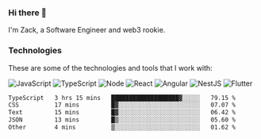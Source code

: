 ### Hi there 👋
I'm Zack, a Software Engineer and web3 rookie.

### Technologies
These are some of the technologies and tools that I work with:

![JavaScript](https://img.shields.io/badge/JavaScript-323330.svg?logo=javascript&logoColor=F7DF1E) 
![TypeScript](https://img.shields.io/badge/TypeScript-007ACC.svg?logo=typescript&logoColor=white) 
![Node](https://img.shields.io/badge/Node.js-43853D.svg?logo=node.js&logoColor=white)
![React](https://img.shields.io/badge/React-20232a.svg?logo=react&logoColor=61DAFB) 
![Angular](https://img.shields.io/badge/Angular-E23237.svg?logo=angularjs&logoColor=white)
![NestJS](https://img.shields.io/badge/NestJS-E0234E?logo=nestjs&logoColor=white)
![Flutter](https://img.shields.io/badge/Flutter-02569B.svg?logo=flutter&logoColor=white)

<!--START_SECTION:waka-->

```txt
TypeScript   3 hrs 15 mins   ███████████████████▓░░░░░   79.15 %
CSS          17 mins         █▓░░░░░░░░░░░░░░░░░░░░░░░   07.07 %
Text         15 mins         █▓░░░░░░░░░░░░░░░░░░░░░░░   06.42 %
JSON         13 mins         █▒░░░░░░░░░░░░░░░░░░░░░░░   05.60 %
Other        4 mins          ▒░░░░░░░░░░░░░░░░░░░░░░░░   01.62 %
```

<!--END_SECTION:waka-->
